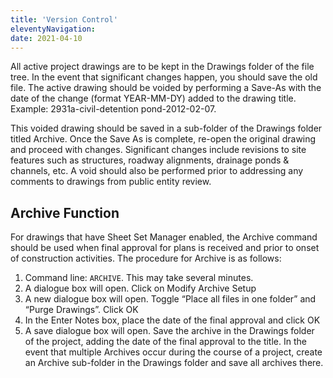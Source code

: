 ```yaml
---
title: 'Version Control'
eleventyNavigation:
date: 2021-04-10
---
```


All active project drawings are to be kept in the Drawings folder of the file tree. In the event that significant changes happen, you should save the old file. The active drawing should be voided by performing a Save-As with the date of the change (format YEAR-MM-DY) added to the drawing title. Example: 2931a-civil-detention pond-2012-02-07.

This voided drawing should be saved in a sub-folder of the Drawings folder titled Archive. Once the Save As is complete, re-open the original drawing and proceed with changes. Significant changes include revisions to site features such as structures, roadway alignments, drainage ponds & channels, etc. A void should also be performed prior to addressing any comments to drawings from public entity review.

## Archive Function

For drawings that have Sheet Set Manager enabled, the Archive command should be used when final approval for plans is received and prior to onset of construction activities. The procedure for Archive is as follows:

1. Command line: `ARCHIVE`. This may take several minutes.
2. A dialogue box will open. Click on Modify Archive Setup
3. A new dialogue box will open. Toggle “Place all files in one folder” and “Purge Drawings”. Click OK
4. In the Enter Notes box, place the date of the final approval and click OK
5. A save dialogue box will open. Save the archive in the Drawings folder of the project, adding the date of the final approval to the title. In the event that multiple Archives occur during the course of a project, create an Archive sub-folder in the Drawings folder and save all archives there.
